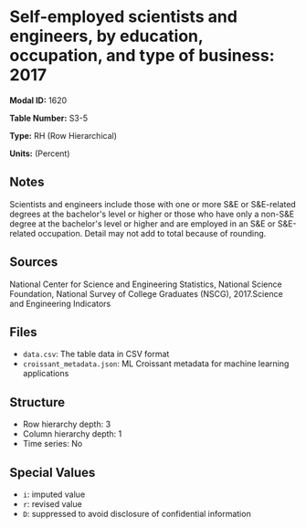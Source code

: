 # Self-employed scientists and engineers, by education, occupation, and type of business: 2017

**Modal ID:** 1620

**Table Number:** S3-5

**Type:** RH (Row Hierarchical)

**Units:** (Percent)

## Notes

Scientists and engineers include those with one or more S&E or S&E-related degrees at the bachelor's level or higher or those who have only a non-S&E degree at the bachelor's level or higher and are employed in an S&E or S&E-related occupation. Detail may not add to total because of rounding.

## Sources

National Center for Science and Engineering Statistics, National Science Foundation, National Survey of College Graduates (NSCG), 2017.Science and Engineering Indicators

## Files

- `data.csv`: The table data in CSV format
- `croissant_metadata.json`: ML Croissant metadata for machine learning applications

## Structure

- Row hierarchy depth: 3
- Column hierarchy depth: 1
- Time series: No

## Special Values

- `i`: imputed value
- `r`: revised value
- `D`: suppressed to avoid disclosure of confidential information
